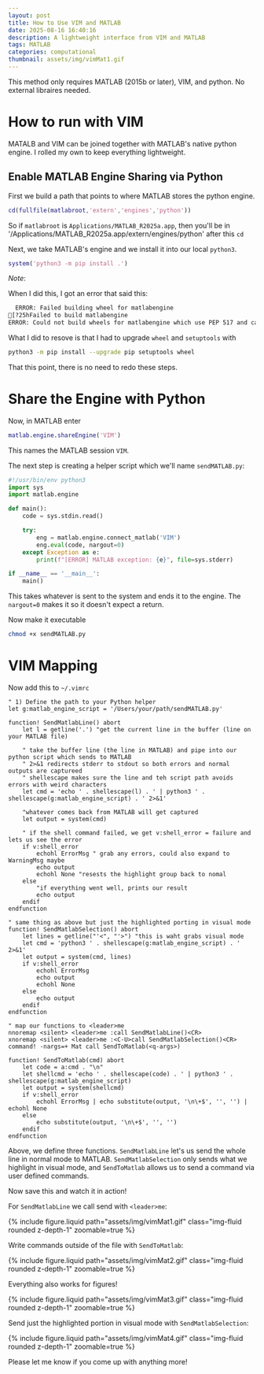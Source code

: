 ```yaml
---
layout: post
title: How to Use VIM and MATLAB
date: 2025-08-16 16:40:16
description: A lightweight interface from VIM and MATLAB
tags: MATLAB
categories: computational
thumbnail: assets/img/vimMat1.gif
---
```


This method only requires MATLAB (2015b or later), VIM, and python. No external libraires needed.

# How to run with VIM

MATALB and VIM can be joined together with MATLAB's native python engine. I rolled my own to keep everything lightweight.

## Enable MATLAB Engine Sharing via Python

First we build a path that points to where MATLAB stores the python engine.

```matlab
cd(fullfile(matlabroot,'extern','engines','python'))
```

So if `matlabroot` is `Applications/MATLAB_R2025a.app`, then you'll be in '/Applications/MATLAB_R2025a.app/extern/engines/python' after this `cd`

Next, we take MATLAB's engine and we install it into our local `python3`.

```matlab
system('python3 -m pip install .')
```
*Note*:

When I did this, I got an error that said this:

```bash
  ERROR: Failed building wheel for matlabengine
[?25hFailed to build matlabengine
ERROR: Could not build wheels for matlabengine which use PEP 517 and cannot be installed direct
```
What I did to resove is that I had to upgrade `wheel` and `setuptools` with

```bash
python3 -m pip install --upgrade pip setuptools wheel
```

That this point, there is no need to redo these steps.

# Share the Engine with Python

Now, in MATLAB enter
```matlab
matlab.engine.shareEngine('VIM')
```
This names the MATLAB session `VIM`.

The next step is creating a helper script which we'll name `sendMATLAB.py`:

```python
#!/usr/bin/env python3
import sys
import matlab.engine

def main():
    code = sys.stdin.read()

    try:
        eng = matlab.engine.connect_matlab('VIM')
        eng.eval(code, nargout=0)
    except Exception as e:
        print(f"[ERROR] MATLAB exception: {e}", file=sys.stderr)

if __name__ == '__main__':
    main()
```
This takes whatever is sent to the system and ends it to the engine. The `nargout=0` makes it so it doesn't expect a return.

Now make it executable
```bash
chmod +x sendMATLAB.py
```

# VIM Mapping

Now add this to `~/.vimrc`

```vim
" 1) Define the path to your Python helper
let g:matlab_engine_script = '/Users/your/path/sendMATLAB.py'

function! SendMatlabLine() abort
    let l = getline('.') "get the current line in the buffer (line on your MATLAB file)

    " take the buffer line (the line in MATLAB) and pipe into our python script which sends to MATLAB
    " 2>&1 redirects stderr to stdout so both errors and normal outputs are captureed
    " shellescape makes sure the line and teh script path avoids errors with weird characters
    let cmd = 'echo ' . shellescape(l) . ' | python3 ' . shellescape(g:matlab_engine_script) . ' 2>&1' 

    "whatever comes back from MATLAB will get captured
    let output = system(cmd)

    " if the shell command failed, we get v:shell_error = failure and lets us see the error
    if v:shell_error
        echohl ErrorMsg " grab any errors, could also expand to WarningMsg maybe
        echo output
        echohl None "resests the highlight group back to nomal
    else
        "if everything went well, prints our result
        echo output 
    endif
endfunction

" same thing as above but just the highlighted porting in visual mode
function! SendMatlabSelection() abort
    let lines = getline("'<", "'>") "this is waht grabs visual mode
    let cmd = 'python3 ' . shellescape(g:matlab_engine_script) . ' 2>&1'
    let output = system(cmd, lines)
    if v:shell_error
        echohl ErrorMsg
        echo output
        echohl None
    else
        echo output
    endif
endfunction

" map our functions to <leader>me
nnoremap <silent> <leader>me :call SendMatlabLine()<CR>
xnoremap <silent> <leader>me :<C-U>call SendMatlabSelection()<CR>
command! -nargs=+ Mat call SendToMatlab(<q-args>) 

function! SendToMatlab(cmd) abort
    let code = a:cmd . "\n"
    let shellcmd = 'echo ' . shellescape(code) . ' | python3 ' . shellescape(g:matlab_engine_script)
    let output = system(shellcmd)
    if v:shell_error
        echohl ErrorMsg | echo substitute(output, '\n\+$', '', '') | echohl None
    else
        echo substitute(output, '\n\+$', '', '')
    endif
endfunction
```
Above, we define three functions. `SendMatlabLine` let's us send the whole line in normal mode to MATLAB. `SendMatlabSelection` only sends what we highlight in visual mode, and `SendToMatlab` allows us to send a command via user defined commands.

Now save this and watch it in action!

For `SendMatlabLine` we call send with `<leader>me`:

{% include figure.liquid path="assets/img/vimMat1.gif" class="img-fluid rounded z-depth-1" zoomable=true %}

Write commands outside of the file with `SendToMatlab`:

{% include figure.liquid path="assets/img/vimMat2.gif" class="img-fluid rounded z-depth-1" zoomable=true %}

Everything also works for figures!

{% include figure.liquid path="assets/img/vimMat3.gif" class="img-fluid rounded z-depth-1" zoomable=true %}

Send just the highlighted portion in visual mode with `SendMatlabSelection`:

{% include figure.liquid path="assets/img/vimMat4.gif" class="img-fluid rounded z-depth-1" zoomable=true %}

Please let me know if you come up with anything more!
